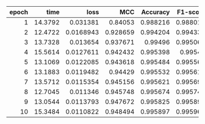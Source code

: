 |   epoch |    time |      loss |      MCC |   Accuracy |   F1-score |
|--------:|--------:|----------:|---------:|-----------:|-----------:|
|       1 | 14.3792 | 0.031381  | 0.84053  |   0.988216 |   0.988012 |
|       2 | 12.4722 | 0.0168943 | 0.928659 |   0.994204 |   0.994339 |
|       3 | 13.7328 | 0.013654  | 0.937671 |   0.99496  |   0.995067 |
|       4 | 15.5614 | 0.0127611 | 0.942432 |   0.995398 |   0.99548  |
|       5 | 13.1069 | 0.0122085 | 0.943618 |   0.995484 |   0.995567 |
|       6 | 13.1883 | 0.0119482 | 0.94429  |   0.995532 |   0.995615 |
|       7 | 13.5712 | 0.0115354 | 0.945156 |   0.995621 |   0.995696 |
|       8 | 12.7045 | 0.011346  | 0.945748 |   0.995674 |   0.995747 |
|       9 | 13.0544 | 0.0113793 | 0.947672 |   0.995825 |   0.995895 |
|      10 | 15.3484 | 0.0110822 | 0.948494 |   0.995897 |   0.995964 |